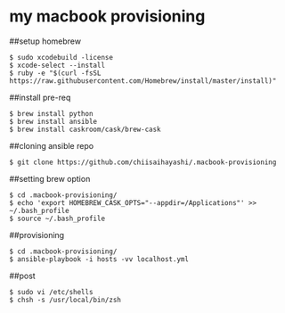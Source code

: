 # my macbook provisioning

##setup homebrew
```
$ sudo xcodebuild -license
$ xcode-select --install
$ ruby -e "$(curl -fsSL https://raw.githubusercontent.com/Homebrew/install/master/install)"
```

##install pre-req
```
$ brew install python
$ brew install ansible
$ brew install caskroom/cask/brew-cask
```

##cloning ansible repo
```
$ git clone https://github.com/chiisaihayashi/.macbook-provisioning
```

##setting brew option
```
$ cd .macbook-provisioning/
$ echo 'export HOMEBREW_CASK_OPTS="--appdir=/Applications"' >> ~/.bash_profile
$ source ~/.bash_profile
```

##provisioning
```
$ cd .macbook-provisioning/
$ ansible-playbook -i hosts -vv localhost.yml
```

##post
```
$ sudo vi /etc/shells
$ chsh -s /usr/local/bin/zsh
```
